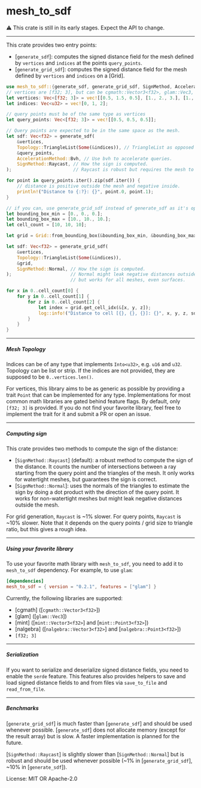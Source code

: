 # mesh_to_sdf

⚠️ This crate is still in its early stages. Expect the API to change.

---

This crate provides two entry points:

- [`generate_sdf`]: computes the signed distance field for the mesh defined by `vertices` and `indices` at the points `query_points`.
- [`generate_grid_sdf`]: computes the signed distance field for the mesh defined by `vertices` and `indices` on a [Grid].

```rust
use mesh_to_sdf::{generate_sdf, generate_grid_sdf, SignMethod, AccelerationMethod, Topology, Grid};
// vertices are [f32; 3], but can be cgmath::Vector3<f32>, glam::Vec3, etc.
let vertices: Vec<[f32; 3]> = vec![[0.5, 1.5, 0.5], [1., 2., 3.], [1., 3., 7.]];
let indices: Vec<u32> = vec![0, 1, 2];

// query points must be of the same type as vertices
let query_points: Vec<[f32; 3]> = vec![[0.5, 0.5, 0.5]];

// Query points are expected to be in the same space as the mesh.
let sdf: Vec<f32> = generate_sdf(
    &vertices,
    Topology::TriangleList(Some(&indices)), // TriangleList as opposed to TriangleStrip
    &query_points,
    AccelerationMethod::Bvh, // Use bvh to accelerate queries.
    SignMethod::Raycast, // How the sign is computed.
);                       // Raycast is robust but requires the mesh to be watertight.

for point in query_points.iter().zip(sdf.iter()) {
    // distance is positive outside the mesh and negative inside.
    println!("Distance to {:?}: {}", point.0, point.1);
}

// if you can, use generate_grid_sdf instead of generate_sdf as it's optimized and much faster.
let bounding_box_min = [0., 0., 0.];
let bounding_box_max = [10., 10., 10.];
let cell_count = [10, 10, 10];

let grid = Grid::from_bounding_box(&bounding_box_min, &bounding_box_max, cell_count);

let sdf: Vec<f32> = generate_grid_sdf(
    &vertices,
    Topology::TriangleList(Some(&indices)),
    &grid,
    SignMethod::Normal, // How the sign is computed.
);                      // Normal might leak negative distances outside the mesh
                        // but works for all meshes, even surfaces.

for x in 0..cell_count[0] {
    for y in 0..cell_count[1] {
        for z in 0..cell_count[2] {
            let index = grid.get_cell_idx(&[x, y, z]);
            log::info!("Distance to cell [{}, {}, {}]: {}", x, y, z, sdf[index as usize]);
        }
    }
}
```

---

##### Mesh Topology

Indices can be of any type that implements `Into<u32>`, e.g. `u16` and `u32`. Topology can be list or strip.
If the indices are not provided, they are supposed to be `0..vertices.len()`.

For vertices, this library aims to be as generic as possible by providing a trait `Point` that can be implemented for any type.
Implementations for most common math libraries are gated behind feature flags. By default, only `[f32; 3]` is provided.
If you do not find your favorite library, feel free to implement the trait for it and submit a PR or open an issue.

---

##### Computing sign

This crate provides two methods to compute the sign of the distance:
- [`SignMethod::Raycast`] (default): a robust method to compute the sign of the distance. It counts the number of intersections between a ray starting from the query point and the triangles of the mesh.
    It only works for watertight meshes, but guarantees the sign is correct.
- [`SignMethod::Normal`]: uses the normals of the triangles to estimate the sign by doing a dot product with the direction of the query point.
    It works for non-watertight meshes but might leak negative distances outside the mesh.

For grid generation, `Raycast` is ~1% slower.
For query points, `Raycast` is ~10% slower.
Note that it depends on the query points / grid size to triangle ratio, but this gives a rough idea.

---

##### Using your favorite library

To use your favorite math library with `mesh_to_sdf`, you need to add it to `mesh_to_sdf` dependency. For example, to use `glam`:
```toml
[dependencies]
mesh_to_sdf = { version = "0.2.1", features = ["glam"] }
```

Currently, the following libraries are supported:
- [cgmath] ([`cgmath::Vector3<f32>`])
- [glam] ([`glam::Vec3`])
- [mint] ([`mint::Vector3<f32>`] and [`mint::Point3<f32>`])
- [nalgebra] ([`nalgebra::Vector3<f32>`] and [`nalgebra::Point3<f32>`])
- `[f32; 3]`

---

##### Serialization

If you want to serialize and deserialize signed distance fields, you need to enable the `serde` feature.
This features also provides helpers to save and load signed distance fields to and from files via `save_to_file` and `read_from_file`.

---

##### Benchmarks

[`generate_grid_sdf`] is much faster than [`generate_sdf`] and should be used whenever possible.
[`generate_sdf`] does not allocate memory (except for the result array) but is slow. A faster implementation is planned for the future.

[`SignMethod::Raycast`] is slightly slower than [`SignMethod::Normal`] but is robust and should be used whenever possible (~1% in [`generate_grid_sdf`], ~10% in [`generate_sdf`]).

License: MIT OR Apache-2.0
